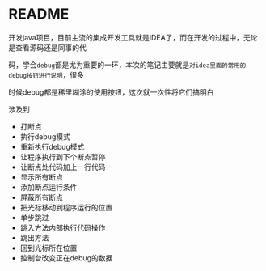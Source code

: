 # README

开发java项目，目前主流的集成开发工具就是IDEA了，而在开发的过程中，无论是查看源码还是同事的代

码，学会`debug`都是尤为重要的一环，本次的笔记主要就是`对idea里面的常用的debug按钮进行说明`，很多

时候debug都是稀里糊涂的使用按钮，这次就一次性将它们搞明白



涉及到

- 打断点
- 执行debug模式
- 重新执行debug模式
- 让程序执行到下个断点暂停
- 让断点处代码加上一行代码
- 显示所有断点
- 添加断点运行条件
- 屏蔽所有断点
- 把光标移动到程序运行的位置
- 单步跳过
- 跳入方法内部执行代码操作
- 跳出方法
- 回到光标所在位置
- 控制台改变正在debug的数据
